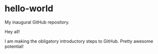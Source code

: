 # hello-world
My inaugural GitHub repository.

Hey all!

I am making the obligatory introductory steps to GitHub. Pretty awesome potential!
